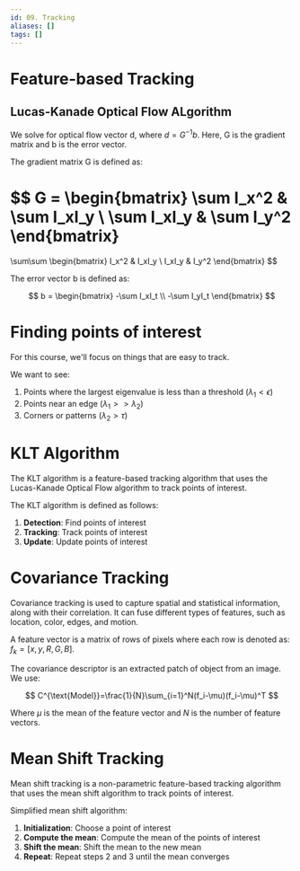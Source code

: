 ```yaml
---
id: 09. Tracking
aliases: []
tags: []
---
```


# Feature-based Tracking

## Lucas-Kanade Optical Flow ALgorithm

We solve for optical flow vector d, where $d=G^{-1}b$. Here, G is the gradient matrix and b is the error vector.

The gradient matrix G is defined as:

$$
G = \begin{bmatrix}
\sum I_x^2 & \sum I_xI_y \\
\sum I_xI_y & \sum I_y^2
\end{bmatrix}
=
\sum\sum
\begin{bmatrix}
I_x^2 & I_xI_y \\
I_xI_y & I_y^2
\end{bmatrix}
$$

The error vector b is defined as:

$$
b = \begin{bmatrix}
-\sum I_xI_t \\
-\sum I_yI_t
\end{bmatrix}
$$

# Finding points of interest

For this course, we'll focus on things that are easy to track.

We want to see:

1. Points where the largest eigenvalue is less than a threshold ($\lambda_1 < \epsilon$)
2. Points near an edge ($\lambda_1 >> \lambda_2$)
3. Corners or patterns ($\lambda_2 > \tau$)

# KLT Algorithm

The KLT algorithm is a feature-based tracking algorithm that uses the Lucas-Kanade Optical Flow algorithm to track points of interest.

The KLT algorithm is defined as follows:

1. **Detection**: Find points of interest
2. **Tracking**: Track points of interest
3. **Update**: Update points of interest

# Covariance Tracking

Covariance tracking is used to capture spatial and statistical information, along with their correlation. It can fuse different types of features, such as location, color, edges, and motion.

A feature vector is a matrix of rows of pixels where each row is denoted as: $f_k = [x, y, R, G, B]$.

The covariance descriptor is an extracted patch of object from an image. We use:

$$
C^{\text{Model}}=\frac{1}{N}\sum_{i=1}^N(f_i-\mu)(f_i-\mu)^T
$$

Where $\mu$ is the mean of the feature vector and $N$ is the number of feature vectors.

# Mean Shift Tracking

Mean shift tracking is a non-parametric feature-based tracking algorithm that uses the mean shift algorithm to track points of interest.

Simplified mean shift algorithm:

1. **Initialization**: Choose a point of interest
2. **Compute the mean**: Compute the mean of the points of interest
3. **Shift the mean**: Shift the mean to the new mean
4. **Repeat**: Repeat steps 2 and 3 until the mean converges
